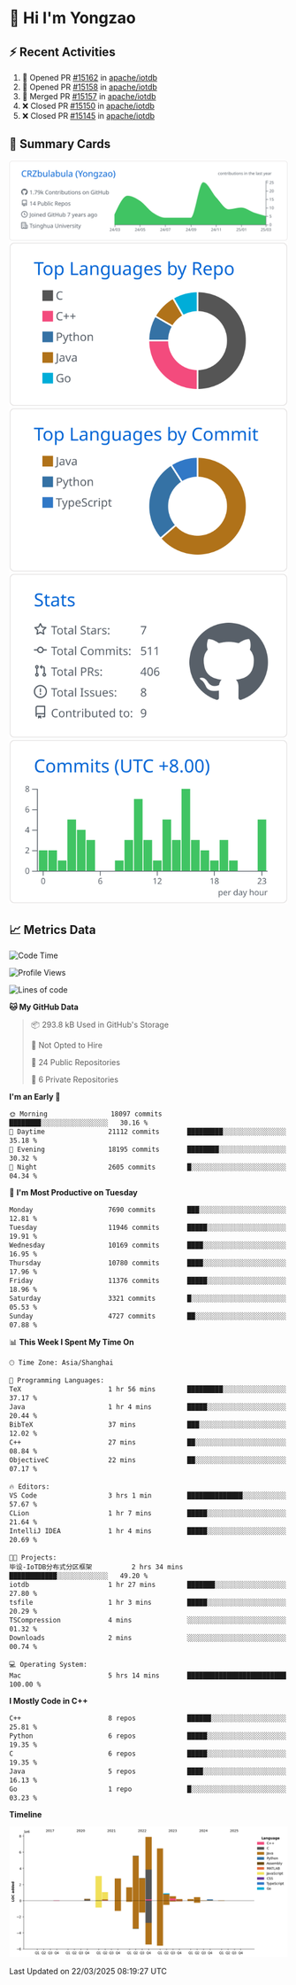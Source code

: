 # 👋 Hi I'm Yongzao

## ⚡ Recent Activities
<!--START_SECTION:activity-->
1. 💪 Opened PR [#15162](https://github.com/apache/iotdb/pull/15162) in [apache/iotdb](https://github.com/apache/iotdb)
2. 💪 Opened PR [#15158](https://github.com/apache/iotdb/pull/15158) in [apache/iotdb](https://github.com/apache/iotdb)
3. 🎉 Merged PR [#15157](https://github.com/apache/iotdb/pull/15157) in [apache/iotdb](https://github.com/apache/iotdb)
4. ❌ Closed PR [#15150](https://github.com/apache/iotdb/pull/15150) in [apache/iotdb](https://github.com/apache/iotdb)
5. ❌ Closed PR [#15145](https://github.com/apache/iotdb/pull/15145) in [apache/iotdb](https://github.com/apache/iotdb)
<!--END_SECTION:activity-->

## 🎑 Summary Cards

[![](https://raw.githubusercontent.com/CRZbulabula/CRZbulabula/main/profile-summary-card-output/github/0-profile-details.svg)](https://github.com/vn7n24fzkq/github-profile-summary-cards)
[![](https://raw.githubusercontent.com/CRZbulabula/CRZbulabula/main/profile-summary-card-output/github/1-repos-per-language.svg)](https://github.com/vn7n24fzkq/github-profile-summary-cards) [![](https://raw.githubusercontent.com/CRZbulabula/CRZbulabula/main/profile-summary-card-output/github/2-most-commit-language.svg)](https://github.com/vn7n24fzkq/github-profile-summary-cards)
[![](https://raw.githubusercontent.com/CRZbulabula/CRZbulabula/main/profile-summary-card-output/github/3-stats.svg)](https://github.com/vn7n24fzkq/github-profile-summary-cards) [![](https://raw.githubusercontent.com/CRZbulabula/CRZbulabula/main/profile-summary-card-output/github/4-productive-time.svg)](https://github.com/vn7n24fzkq/github-profile-summary-cards)

## 📈 Metrics Data

<!--START_SECTION:waka-->
![Code Time](http://img.shields.io/badge/Code%20Time-840%20hrs%207%20mins-blue)

![Profile Views](http://img.shields.io/badge/Profile%20Views-1-blue)

![Lines of code](https://img.shields.io/badge/From%20Hello%20World%20I%27ve%20Written-33.7%20million%20lines%20of%20code-blue)

**🐱 My GitHub Data** 

> 📦 293.8 kB Used in GitHub's Storage 
 > 
> 🚫 Not Opted to Hire
 > 
> 📜 24 Public Repositories 
 > 
> 🔑 6 Private Repositories 
 > 
**I'm an Early 🐤** 

```text
🌞 Morning                18097 commits       ████████░░░░░░░░░░░░░░░░░   30.16 % 
🌆 Daytime                21112 commits       █████████░░░░░░░░░░░░░░░░   35.18 % 
🌃 Evening                18195 commits       ████████░░░░░░░░░░░░░░░░░   30.32 % 
🌙 Night                  2605 commits        █░░░░░░░░░░░░░░░░░░░░░░░░   04.34 % 
```
📅 **I'm Most Productive on Tuesday** 

```text
Monday                   7690 commits        ███░░░░░░░░░░░░░░░░░░░░░░   12.81 % 
Tuesday                  11946 commits       █████░░░░░░░░░░░░░░░░░░░░   19.91 % 
Wednesday                10169 commits       ████░░░░░░░░░░░░░░░░░░░░░   16.95 % 
Thursday                 10780 commits       ████░░░░░░░░░░░░░░░░░░░░░   17.96 % 
Friday                   11376 commits       █████░░░░░░░░░░░░░░░░░░░░   18.96 % 
Saturday                 3321 commits        █░░░░░░░░░░░░░░░░░░░░░░░░   05.53 % 
Sunday                   4727 commits        ██░░░░░░░░░░░░░░░░░░░░░░░   07.88 % 
```


📊 **This Week I Spent My Time On** 

```text
🕑︎ Time Zone: Asia/Shanghai

💬 Programming Languages: 
TeX                      1 hr 56 mins        █████████░░░░░░░░░░░░░░░░   37.17 % 
Java                     1 hr 4 mins         █████░░░░░░░░░░░░░░░░░░░░   20.44 % 
BibTeX                   37 mins             ███░░░░░░░░░░░░░░░░░░░░░░   12.02 % 
C++                      27 mins             ██░░░░░░░░░░░░░░░░░░░░░░░   08.84 % 
ObjectiveC               22 mins             ██░░░░░░░░░░░░░░░░░░░░░░░   07.17 % 

🔥 Editors: 
VS Code                  3 hrs 1 min         ██████████████░░░░░░░░░░░   57.67 % 
CLion                    1 hr 7 mins         █████░░░░░░░░░░░░░░░░░░░░   21.64 % 
IntelliJ IDEA            1 hr 4 mins         █████░░░░░░░░░░░░░░░░░░░░   20.69 % 

🐱‍💻 Projects: 
毕设-IoTDB分布式分区框架          2 hrs 34 mins       ████████████░░░░░░░░░░░░░   49.20 % 
iotdb                    1 hr 27 mins        ███████░░░░░░░░░░░░░░░░░░   27.80 % 
tsfile                   1 hr 3 mins         █████░░░░░░░░░░░░░░░░░░░░   20.29 % 
TSCompression            4 mins              ░░░░░░░░░░░░░░░░░░░░░░░░░   01.32 % 
Downloads                2 mins              ░░░░░░░░░░░░░░░░░░░░░░░░░   00.74 % 

💻 Operating System: 
Mac                      5 hrs 14 mins       █████████████████████████   100.00 % 
```

**I Mostly Code in C++** 

```text
C++                      8 repos             ██████░░░░░░░░░░░░░░░░░░░   25.81 % 
Python                   6 repos             █████░░░░░░░░░░░░░░░░░░░░   19.35 % 
C                        6 repos             █████░░░░░░░░░░░░░░░░░░░░   19.35 % 
Java                     5 repos             ████░░░░░░░░░░░░░░░░░░░░░   16.13 % 
Go                       1 repo              █░░░░░░░░░░░░░░░░░░░░░░░░   03.23 % 
```



**Timeline**

![Lines of Code chart](https://raw.githubusercontent.com/CRZbulabula/CRZbulabula/main/assets/bar_graph.png)


 Last Updated on 22/03/2025 08:19:27 UTC
<!--END_SECTION:waka-->

